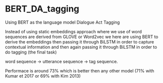# BERT_DA_tagging
Using BERT as the language model Dialogue Act Tagging

Instead of using static embeddings approach where we use of word sequences are derived from GLOVE or Word2vec we here are using BERT to derive the embeddings then passing it through BiLSTM in order to capture contextual information and then again passing it through BiLSTM in order to do tagging (the final task)

word sequence → utterance sequence → tag sequence.

Performace is around 73% which is better then any other model (71% with Kumar et 2017 or 69% with Kim 2013)

